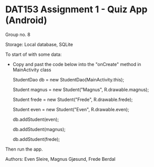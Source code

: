 # DAT153 Assignment 1 - Quiz App (Android)

Group no. 8

Storage: Local database, SQLite

To start of with some data: 

- Copy and past the code below into the "onCreate" method in MainActivity class 

  StudentDao db = new StudentDao(MainActivity.this);
  
  Student magnus = new Student("Magnus", R.drawable.magnus);
  
  Student frede = new Student("Frede", R.drawable.frede);
  
  Student even = new Student("Even", R.drawable.even);
  
  db.addStudent(even);
  
  db.addStudent(magnus);
  
  db.addStudent(frede);

Then run the app. 

Authors: Even Sleire, Magnus Gjøsund, Frede Berdal
